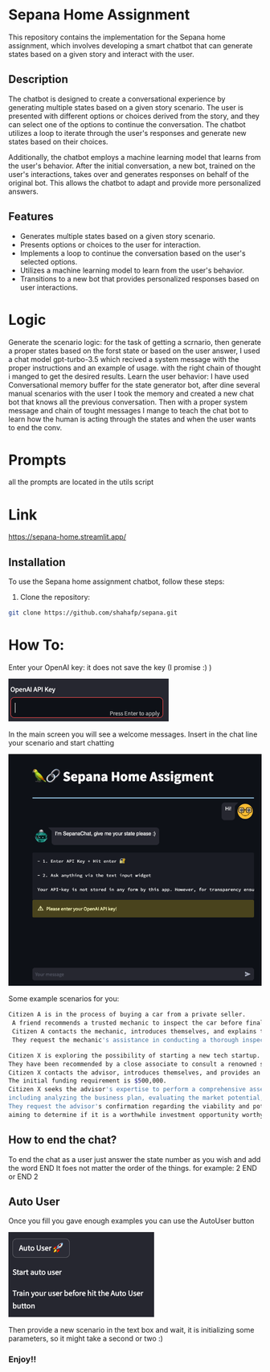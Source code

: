 # Sepana Home Assignment

This repository contains the implementation for the Sepana home assignment, which involves developing a smart chatbot that can generate states based on a given story and interact with the user.

## Description

The chatbot is designed to create a conversational experience by generating multiple states based on a given story scenario. The user is presented with different options or choices derived from the story, and they can select one of the options to continue the conversation. The chatbot utilizes a loop to iterate through the user's responses and generate new states based on their choices.

Additionally, the chatbot employs a machine learning model that learns from the user's behavior. After the initial conversation, a new bot, trained on the user's interactions, takes over and generates responses on behalf of the original bot. This allows the chatbot to adapt and provide more personalized answers.

## Features

- Generates multiple states based on a given story scenario.
- Presents options or choices to the user for interaction.
- Implements a loop to continue the conversation based on the user's selected options.
- Utilizes a machine learning model to learn from the user's behavior.
- Transitions to a new bot that provides personalized responses based on user interactions.

# Logic
Generate the scenario logic: for the task of getting a scrnario, then generate a proper states based on the forst state or based on the user answer, I used a chat model gpt-turbo-3.5 which recived a system message with the proper instructions and an example of usage.
with the right chain of thought i manged to get the desired results.
Learn the user behavior: I have used Conversational memory buffer for the state generator bot, after dine several manual scenarios with the user I took the memory and created a new chat bot that knows all the previous conversation. Then with a proper system message and chain of tought messages I mange to teach the chat bot to learn how the human is acting through the states and when the user wants to end the conv.

# Prompts
all the prompts are located in the utils script 

# Link

https://sepana-home.streamlit.app/

## Installation

To use the Sepana home assignment chatbot, follow these steps:

1. Clone the repository:

```bash
git clone https://github.com/shahafp/sepana.git
```

# How To:

Enter your OpenAI key: it does not save the key (I promise :) )

![Chatbot Demo](key.png)

In the main screen you will see a welcome messages.
Insert in the chat line your scenario and start chatting 

![Chatbot Demo](main.png)

Some example scenarios for you:
```bash
Citizen A is in the process of buying a car from a private seller.
 A friend recommends a trusted mechanic to inspect the car before finalizing the purchase. 
 Citizen A contacts the mechanic, introduces themselves, and explains that they are interested in buying a used car with an asking price of $10,000. 
 They request the mechanic's assistance in conducting a thorough inspection to ensure the car is in good condition and to provide a report on its mechanical status before negotiating the final price.
```

```bash
Citizen X is exploring the possibility of starting a new tech startup. 
They have been recommended by a close associate to consult a renowned startup advisor who specializes in evaluating startup opportunities. 
Citizen X contacts the advisor, introduces themselves, and provides an overview of the tech startup they plan to establish. 
The initial funding requirement is $500,000. 
Citizen X seeks the advisor's expertise to perform a comprehensive assessment of the startup, 
including analyzing the business plan, evaluating the market potential, and assessing the competitive landscape. 
They request the advisor's confirmation regarding the viability and potential for success of the startup, 
aiming to determine if it is a worthwhile investment opportunity worthy of further exploration and funding considerations.
```

## How to end the chat?
To end the chat as a user just answer the state number as you wish and add the word END
It foes not matter the order of the things. for example: 2 END or END 2

## Auto User
Once you fill you gave enough examples you can use the AutoUser button

![Chatbot Demo](auto_user.png)

Then provide a new scenario in the text box and wait, it is initializing some parameters,
so it might take a second or two :)

### Enjoy!!
